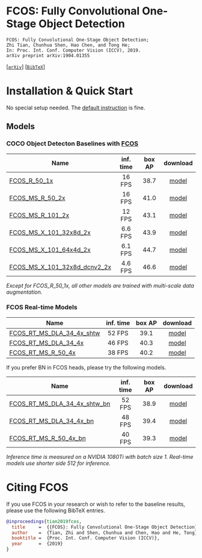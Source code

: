# FCOS: Fully Convolutional One-Stage Object Detection

    FCOS: Fully Convolutional One-Stage Object Detection;
    Zhi Tian, Chunhua Shen, Hao Chen, and Tong He;
    In: Proc. Int. Conf. Computer Vision (ICCV), 2019.
    arXiv preprint arXiv:1904.01355 

[[`arXiv`](https://arxiv.org/abs/1904.01355)] [[`BibTeX`](#citing-fcos)]

# Installation & Quick Start
No special setup needed. The [default instruction](../../README.md#Installation) is fine.

## Models
### COCO Object Detecton Baselines with [FCOS](https://arxiv.org/abs/1904.01355)

Name | inf. time | box AP | download
--- |:---:|:---:|:---:
[FCOS_R_50_1x](R_50_1x.yaml) | 16 FPS | 38.7 | [model](https://cloudstor.aarnet.edu.au/plus/s/glqFc13cCoEyHYy/download)
[FCOS_MS_R_50_2x](MS_R_50_2x.yaml) | 16 FPS | 41.0 | [model](https://cloudstor.aarnet.edu.au/plus/s/reA6HVaGX47yKGV/download)
[FCOS_MS_R_101_2x](MS_R_101_2x.yaml) | 12 FPS | 43.1 | [model](https://cloudstor.aarnet.edu.au/plus/s/M3UOT6JcyHy2QW1/download)
[FCOS_MS_X_101_32x8d_2x](MS_X_101_32x8d_2x.yaml) | 6.6 FPS | 43.9 | [model](https://cloudstor.aarnet.edu.au/plus/s/R7H00WeWKZG45pP/download)
[FCOS_MS_X_101_64x4d_2x](MS_X_101_64x4d_2x.yaml) | 6.1 FPS | 44.7 | [model](https://cloudstor.aarnet.edu.au/plus/s/XOLUCzqKYckNII7/download)
[FCOS_MS_X_101_32x8d_dcnv2_2x](MS_X_101_32x8d_2x_dcnv2.yaml) | 4.6 FPS | 46.6 | [model](https://cloudstor.aarnet.edu.au/plus/s/TDsnYK8OXDTrafF/download)

*Except for FCOS_R_50_1x, all other models are trained with multi-scale data augmentation.*

### FCOS Real-time Models

Name | inf. time | box AP | download
--- |:---:|:---:|:---:
[FCOS_RT_MS_DLA_34_4x_shtw](FCOS_RT/MS_DLA_34_4x_syncbn_shared_towers.yaml) | 52 FPS | 39.1 | [model](https://cloudstor.aarnet.edu.au/plus/s/4vc3XwQezyhNvnB/download)
[FCOS_RT_MS_DLA_34_4x](FCOS_RT/MS_DLA_34_4x_syncbn.yaml) | 46 FPS | 40.3 | [model](https://cloudstor.aarnet.edu.au/plus/s/zNPNyTkizaOOsUQ/download)
[FCOS_RT_MS_R_50_4x](FCOS_RT/MS_R_50_4x_syncbn.yaml) | 38 FPS | 40.2 | [model](https://cloudstor.aarnet.edu.au/plus/s/TlnlXUr6lNNSyoZ/download)

If you prefer BN in FCOS heads, please try the following models.

Name | inf. time | box AP | download
--- |:---:|:---:|:---:
[FCOS_RT_MS_DLA_34_4x_shtw_bn](FCOS_RT/MS_DLA_34_4x_syncbn_shared_towers_bn_head.yaml) | 52 FPS | 38.9 | [model](https://cloudstor.aarnet.edu.au/plus/s/rdmHHSs4oCg7l7U/download)
[FCOS_RT_MS_DLA_34_4x_bn](FCOS_RT/MS_DLA_34_4x_syncbn_bn_head.yaml) | 48 FPS | 39.4 | [model](https://cloudstor.aarnet.edu.au/plus/s/T5httPVo1VndbD4/download)
[FCOS_RT_MS_R_50_4x_bn](FCOS_RT/MS_R_50_4x_syncbn_bn_head.yaml) | 40 FPS | 39.3 | [model](https://cloudstor.aarnet.edu.au/plus/s/dHNUNs0YxVhZAmg/download)

*Inference time is measured on a NVIDIA 1080Ti with batch size 1. Real-time models use shorter side 512 for inference.*

# Citing FCOS
If you use FCOS in your research or wish to refer to the baseline results, please use the following BibTeX entries.
```BibTeX
@inproceedings{tian2019fcos,
  title     =  {{FCOS}: Fully Convolutional One-Stage Object Detection},
  author    =  {Tian, Zhi and Shen, Chunhua and Chen, Hao and He, Tong},
  booktitle =  {Proc. Int. Conf. Computer Vision (ICCV)},
  year      =  {2019}
}
```
